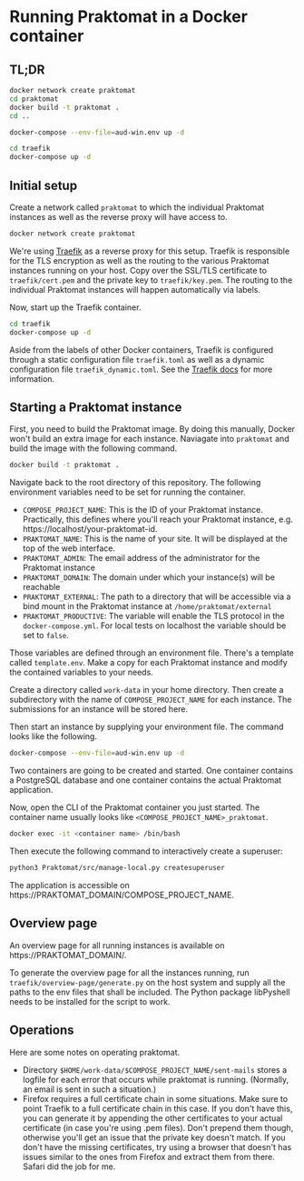# Running Praktomat in a Docker container

## TL;DR

```bash
docker network create praktomat
cd praktomat
docker build -t praktomat .
cd ..

docker-compose --env-file=aud-win.env up -d

cd traefik
docker-compose up -d
```

## Initial setup

Create a network called `praktomat` to which the individual Praktomat instances as well as the reverse proxy will have access to.

```bash
docker network create praktomat
```

We're using [Traefik](https://github.com/traefik/traefik) as a reverse proxy for this setup. Traefik is responsible for the TLS encryption as well as the routing to the various Praktomat instances running on your host.
Copy over the SSL/TLS certificate to `traefik/cert.pem` and the private key to `traefik/key.pem`. The routing to the individual Praktomat instances will happen automatically via labels.

Now, start up the Traefik container.
```bash
cd traefik
docker-compose up -d
```

Aside from the labels of other Docker containers, Traefik is configured through a static configuration file `traefik.toml` as well as a dynamic configuration file `traefik_dynamic.toml`. See the [Traefik docs](https://doc.traefik.io/traefik/) for more information.

## Starting a Praktomat instance

First, you need to build the Praktomat image. By doing this manually, Docker won't build an extra image for each instance. Naviagate into `praktomat` and build the image with the following command.

```bash
docker build -t praktomat .
```

Navigate back to the root directory of this repository. The following environment variables need to be set for running the container.

- `COMPOSE_PROJECT_NAME`: This is the ID of your Praktomat instance. Practically, this defines where you'll reach your Praktomat instance, e.g. https://localhost/your-praktomat-id.
- `PRAKTOMAT_NAME`: This is the name of your site. It will be displayed at the top of the web interface.
- `PRAKTOMAT_ADMIN`: The email address of the administrator for the Praktomat instance
- `PRAKTOMAT_DOMAIN`: The domain under which your instance(s) will be reachable
- `PRAKTOMAT_EXTERNAL`: The path to a directory that will be accessible via a bind mount in the Praktomat instance at `/home/praktomat/external`
- `PRAKTOMAT_PRODUCTIVE`: The variable will enable the TLS protocol in the `docker-compose.yml`. For local tests on localhost the variable should be set to `false`.

Those variables are defined through an environment file. There's a template called `template.env`. Make a copy for each Praktomat instance and modify the contained variables to your needs.

Create a directory called `work-data` in your home directory. Then create a subdirectory with the name of `COMPOSE_PROJECT_NAME` for each instance. The submissions for an instance will be stored here.

Then start an instance by supplying your environment file. The command looks like the following.

```bash
docker-compose --env-file=aud-win.env up -d
```

Two containers are going to be created and started. One container contains a PostgreSQL database and one container contains the actual Praktomat application.

Now, open the CLI of the Praktomat container you just started. The container name usually looks like `<COMPOSE_PROJECT_NAME>_praktomat`.

```bash
docker exec -it <container name> /bin/bash
```

Then execute the following command to interactively create a superuser:

```bash
python3 Praktomat/src/manage-local.py createsuperuser
```

The application is accessible on https://PRAKTOMAT_DOMAIN/COMPOSE_PROJECT_NAME.

## Overview page

An overview page for all running instances is available on
https://PRAKTOMAT_DOMAIN/.

To generate the overview page for all the instances running,
run `traefik/overview-page/generate.py` on the host system and supply all the
paths to the env files that shall be included. The Python package libPyshell
needs to be installed for the script to work.

## Operations

Here are some notes on operating praktomat.

- Directory `$HOME/work-data/$COMPOSE_PROJECT_NAME/sent-mails` stores a
  logfile for each error that occurs while praktomat is
  running. (Normally, an email is sent in such a situation.)
- Firefox requires a full certificate chain in some situations. Make sure to
  point Traefik to a full certificate chain in this case. If you don't have
  this, you can generate it by appending the other certificates to your actual
  certificate (in case you're using .pem files). Don't prepend them though,
  otherwise you'll get an issue that the private key doesn't match.
  If you don't have the missing certificates, try using a browser that doesn't
  has issues similar to the ones from Firefox and extract them from there.
  Safari did the job for me.
